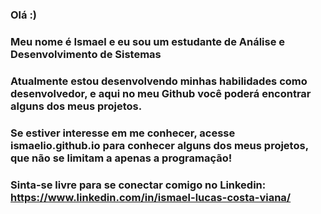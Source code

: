 ### Olá :)
###
### Meu nome é Ismael e eu sou um estudante de Análise e Desenvolvimento de Sistemas
### Atualmente estou desenvolvendo minhas habilidades como desenvolvedor, e aqui no meu Github você poderá encontrar alguns dos meus projetos.
###
### Se estiver interesse em me conhecer, acesse ismaelio.github.io para conhecer alguns dos meus projetos, que não se limitam a apenas a programação!
### Sinta-se livre para se conectar comigo no Linkedin: https://www.linkedin.com/in/ismael-lucas-costa-viana/

<!--
**ismaelio/ismaelio** is a ✨ _special_ ✨ repository because its `README.md` (this file) appears on your GitHub profile.

Here are some ideas to get you started:

- 🔭 I’m currently working on ...
- 🌱 I’m currently learning ...
- 👯 I’m looking to collaborate on ...
- 🤔 I’m looking for help with ...
- 💬 Ask me about ...
- 📫 How to reach me: ...
- 😄 Pronouns: ...
- ⚡ Fun fact: ...
-->
